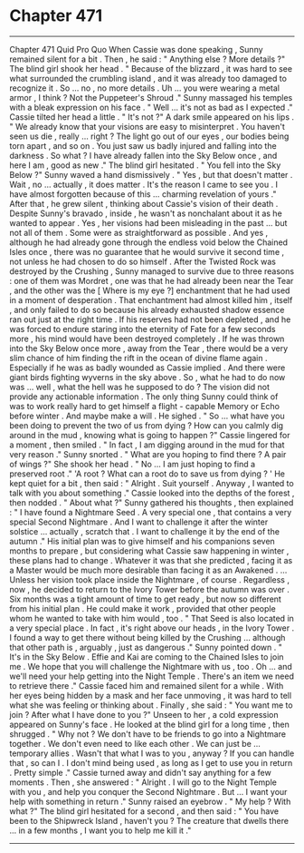 
# Chapter 471


---

Chapter 471 Quid Pro Quo
When Cassie was done speaking , Sunny remained silent for a bit . Then , he said :
" Anything else ? More details ?"
The blind girl shook her head .
" Because of the blizzard , it was hard to see what surrounded the crumbling island , and it was already too damaged to recognize it . So … no , no more details . Uh … you were wearing a metal armor , I think ? Not the Puppeteer's Shroud ."
Sunny massaged his temples with a bleak expression on his face .
" Well … it's not as bad as I expected ."
Cassie tilted her head a little .
" It's not ?"
A dark smile appeared on his lips .
" We already know that your visions are easy to misinterpret . You haven't seen us die , really … right ? The light go out of our eyes , our bodies being torn apart , and so on . You just saw us badly injured and falling into the darkness . So what ? I have already fallen into the Sky Below once , and here I am , good as new ."
The blind girl hesitated .
" You fell into the Sky Below ?"
Sunny waved a hand dismissively .
" Yes , but that doesn't matter . Wait , no … actually , it does matter . It's the reason I came to see you . I have almost forgotten because of this … charming revelation of yours ."
After that , he grew silent , thinking about Cassie's vision of their death .
Despite Sunny's bravado , inside , he wasn't as nonchalant about it as he wanted to appear . Yes , her visions had been misleading in the past … but not all of them . Some were as straightforward as possible . And yes , although he had already gone through the endless void below the Chained Isles once , there was no guarantee that he would survive it second time , not unless he had chosen to do so himself .
After the Twisted Rock was destroyed by the Crushing , Sunny managed to survive due to three reasons : one of them was Mordret , one was that he had already been near the Tear , and the other was the [ Where is my eye ?] enchantment that he had used in a moment of desperation .
That enchantment had almost killed him , itself , and only failed to do so because his already exhausted shadow essence ran out just at the right time . If his reserves had not been depleted , and he was forced to endure staring into the eternity of Fate for a few seconds more , his mind would have been destroyed completely .
If he was thrown into the Sky Below once more , away from the Tear , there would be a very slim chance of him finding the rift in the ocean of divine flame again . Especially if he was as badly wounded as Cassie implied .
And there were giant birds fighting wyverns in the sky above .
So , what he had to do now was … well , what the hell was he supposed to do ? The vision did not provide any actionable information . The only thing Sunny could think of was to work really hard to get himself a flight - capable Memory or Echo before winter .
And maybe make a will .
He sighed .
" So … what have you been doing to prevent the two of us from dying ? How can you calmly dig around in the mud , knowing what is going to happen ?"
Cassie lingered for a moment , then smiled .
" In fact , I am digging around in the mud for that very reason ."
Sunny snorted .
" What are you hoping to find there ? A pair of wings ?"
She shook her head .
" No … I am just hoping to find a preserved root ."
'A root ? What can a root do to save us from dying ? '
He kept quiet for a bit , then said :
" Alright . Suit yourself . Anyway , I wanted to talk with you about something ."
Cassie looked into the depths of the forest , then nodded .
" About what ?"
Sunny gathered his thoughts , then explained :
" I have found a Nightmare Seed . A very special one , that contains a very special Second Nightmare . And I want to challenge it after the winter solstice … actually , scratch that . I want to challenge it by the end of the autumn ."
His initial plan was to give himself and his companions seven months to prepare , but considering what Cassie saw happening in winter , these plans had to change . Whatever it was that she predicted , facing it as a Master would be much more desirable than facing it as an Awakened .
… Unless her vision took place inside the Nightmare , of course .
Regardless , now , he decided to return to the Ivory Tower before the autumn was over . Six months was a tight amount of time to get ready , but now so different from his initial plan . He could make it work , provided that other people whom he wanted to take with him would , too .
" That Seed is also located in a very special place . In fact , it's right above our heads , in the Ivory Tower . I found a way to get there without being killed by the Crushing … although that other path is , arguably , just as dangerous ."
Sunny pointed down .
" It's in the Sky Below . Effie and Kai are coming to the Chained Isles to join me . We hope that you will challenge the Nightmare with us , too . Oh ... and we'll need your help getting into the Night Temple . There's an item we need to retrieve there ."
Cassie faced him and remained silent for a while . With her eyes being hidden by a mask and her face unmoving , it was hard to tell what she was feeling or thinking about .
Finally , she said :
" You want me to join ? After what I have done to you ?"
Unseen to her , a cold expression appeared on Sunny's face . He looked at the blind girl for a long time , then shrugged .
" Why not ? We don't have to be friends to go into a Nightmare together . We don't even need to like each other . We can just be … temporary allies . Wasn't that what I was to you , anyway ? If you can handle that , so can I . I don't mind being used , as long as I get to use you in return . Pretty simple ."
Cassie turned away and didn't say anything for a few moments . Then , she answered :
" Alright . I will go to the Night Temple with you , and help you conquer the Second Nightmare . But … I want your help with something in return ."
Sunny raised an eyebrow .
" My help ? With what ?"
The blind girl hesitated for a second , and then said :
" You have been to the Shipwreck Island , haven't you ? The creature that dwells there … in a few months , I want you to help me kill it ."

---

